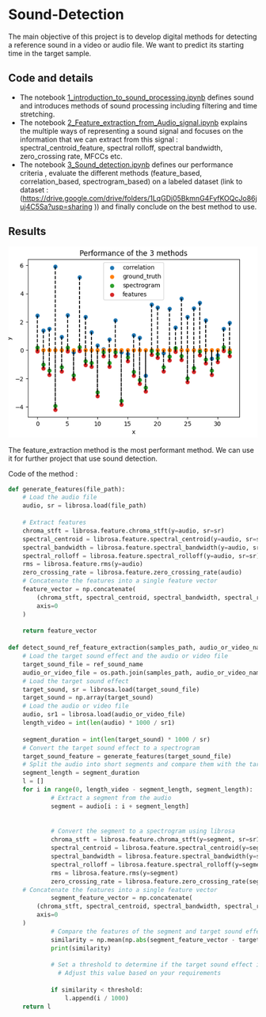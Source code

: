 # Sound-Detection
The main objective of this project is to develop digital methods for detecting a reference sound in a video or audio file. We want to predict its starting time in the target sample.

## Code and details

* The notebook [1_introduction_to_sound_processing.ipynb](https://github.com/centralelyon/Sound-Detection/blob/main/1_introduction_to_sound_processing.ipynb) defines sound and introduces methods of sound processing including filtering and time stretching.
* The notebook [2_Feature_extraction_from_Audio_signal.ipynb](https://github.com/centralelyon/Sound-Detection/blob/main/2_Feature_extraction_from_Audio_signal.ipynb) explains the multiple ways of representing a sound signal and focuses on the information that we can extract from this signal : spectral_centroid_feature, spectral rolloff, spectral bandwidth, zero_crossing rate, MFCCs etc.
* The notebook [3_Sound_detection.ipynb](https://github.com/centralelyon/Sound-Detection/blob/main/3_Sound_detection.ipynb) defines our performance criteria , evaluate the different methods (feature_based, correlation_based, spectrogram_based)  on a labeled dataset (link to dataset : (https://drive.google.com/drive/folders/1LqGDj05BkmnG4FyfKOQcJo86juj4C5Sa?usp=sharing )) and finally  conclude on the best method to use.


## Results

<img src="https://github.com/centralelyon/Sound-Detection/blob/main/results.png" alt="Results" width="700"/>

The feature_extraction method is the most performant method. We can use it for further project that use sound detection.

Code of the method : 
```python
def generate_features(file_path):
    # Load the audio file
    audio, sr = librosa.load(file_path)

    # Extract features
    chroma_stft = librosa.feature.chroma_stft(y=audio, sr=sr)
    spectral_centroid = librosa.feature.spectral_centroid(y=audio, sr=sr)
    spectral_bandwidth = librosa.feature.spectral_bandwidth(y=audio, sr=sr)
    spectral_rolloff = librosa.feature.spectral_rolloff(y=audio, sr=sr)
    rms = librosa.feature.rms(y=audio)
    zero_crossing_rate = librosa.feature.zero_crossing_rate(audio)
    # Concatenate the features into a single feature vector
    feature_vector = np.concatenate(
        (chroma_stft, spectral_centroid, spectral_bandwidth, spectral_rolloff, rms, zero_crossing_rate),
        axis=0
    )

    return feature_vector
    
def detect_sound_ref_feature_extraction(samples_path, audio_or_video_name, ref_sound_name,threshold=1000):
    # Load the target sound effect and the audio or video file
    target_sound_file = ref_sound_name
    audio_or_video_file = os.path.join(samples_path, audio_or_video_name)
    # Load the target sound effect
    target_sound, sr = librosa.load(target_sound_file)
    target_sound = np.array(target_sound)
    # Load the audio or video file
    audio, sr1 = librosa.load(audio_or_video_file)
    length_video = int(len(audio) * 1000 / sr1)

    segment_duration = int(len(target_sound) * 1000 / sr)
    # Convert the target sound effect to a spectrogram
    target_sound_feature = generate_features(target_sound_file)
    # Split the audio into short segments and compare them with the target sound effect  # Convert milliseconds to seconds)
    segment_length = segment_duration
    l = []
    for i in range(0, length_video - segment_length, segment_length):
            # Extract a segment from the audio
            segment = audio[i : i + segment_length]


            # Convert the segment to a spectrogram using librosa
            chroma_stft = librosa.feature.chroma_stft(y=segment, sr=sr1)
            spectral_centroid = librosa.feature.spectral_centroid(y=segment, sr=sr1)
            spectral_bandwidth = librosa.feature.spectral_bandwidth(y=segment, sr=sr1)
            spectral_rolloff = librosa.feature.spectral_rolloff(y=segment, sr=sr1)
            rms = librosa.feature.rms(y=segment)
            zero_crossing_rate = librosa.feature.zero_crossing_rate(segment)
    # Concatenate the features into a single feature vector
            segment_feature_vector = np.concatenate(
        (chroma_stft, spectral_centroid, spectral_bandwidth, spectral_rolloff, rms, zero_crossing_rate),
        axis=0
    )
            # Compare the features of the segment and target sound effect
            similarity = np.mean(np.abs(segment_feature_vector - target_sound_feature))
            print(similarity)

            # Set a threshold to determine if the target sound effect is present
              # Adjust this value based on your requirements

            if similarity < threshold:
                l.append(i / 1000)
    return l
